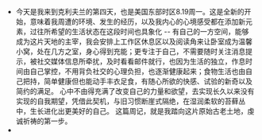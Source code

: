 - 今天是我来到克利夫兰的第四天，也是美国东部时区8.19周一。这是全新的开始，意味着我周遭的环境、发生的经历，以及我内心的心境感受都在添加新元素，过往所希望的生活状态在这段时间也具象化 -- 有自己的一方空间，能够成为这片天地的主宰，我会安排上工作区休息区以及阅读角来让卧室成为温馨小窝，处在几方之室，身心得到充能；更专注于自己，不需要随时关注消息提示，被社交媒体信息所牵扰，及时看看邮件就行，也因为生活的独立，作息时间由自己掌控，不用背负社交的心理负担，也逐渐健康起来；食物生活也由自己把持，简单健康但也能动手丰衣足食，有随心所欲的快感、试验的新奇以及简约的满足。
  心中不由得充满了改变自己的力量和欲望，去实现长久以来没有实现的自我期望，凭借此契机，与旧习惯断崖式隔绝，在湿润柔软的苔藓丛中，生长进化出更美好的自己。
  这篇周记，就是我踏向这片原始古老土地，虔诚祈祷的第一步。
-